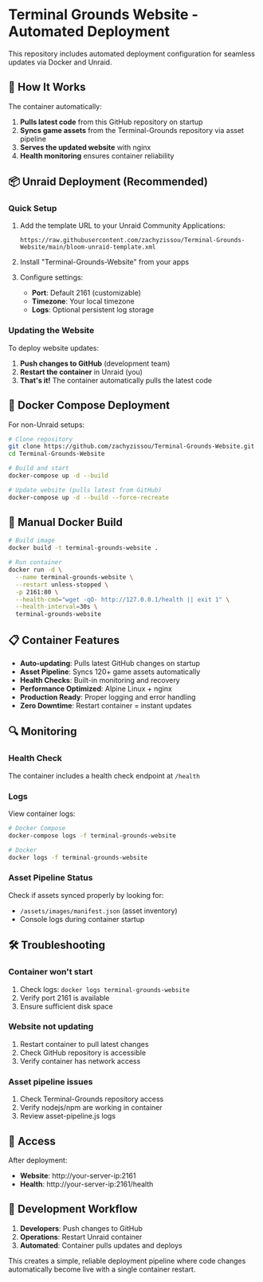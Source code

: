 # Terminal Grounds Website - Automated Deployment

This repository includes automated deployment configuration for seamless updates via Docker and Unraid.

## 🚀 How It Works

The container automatically:
1. **Pulls latest code** from this GitHub repository on startup
2. **Syncs game assets** from the Terminal-Grounds repository via asset pipeline
3. **Serves the updated website** with nginx
4. **Health monitoring** ensures container reliability

## 📦 Unraid Deployment (Recommended)

### Quick Setup
1. Add the template URL to your Unraid Community Applications:
   ```
   https://raw.githubusercontent.com/zachyzissou/Terminal-Grounds-Website/main/bloom-unraid-template.xml
   ```

2. Install "Terminal-Grounds-Website" from your apps

3. Configure settings:
   - **Port**: Default 2161 (customizable)
   - **Timezone**: Your local timezone
   - **Logs**: Optional persistent log storage

### Updating the Website
To deploy website updates:
1. **Push changes to GitHub** (development team)
2. **Restart the container** in Unraid (you)
3. **That's it!** The container automatically pulls the latest code

## 🐳 Docker Compose Deployment

For non-Unraid setups:

```bash
# Clone repository
git clone https://github.com/zachyzissou/Terminal-Grounds-Website.git
cd Terminal-Grounds-Website

# Build and start
docker-compose up -d --build

# Update website (pulls latest from GitHub)
docker-compose up -d --build --force-recreate
```

## 🔧 Manual Docker Build

```bash
# Build image
docker build -t terminal-grounds-website .

# Run container
docker run -d \
  --name terminal-grounds-website \
  --restart unless-stopped \
  -p 2161:80 \
  --health-cmd="wget -qO- http://127.0.0.1/health || exit 1" \
  --health-interval=30s \
  terminal-grounds-website
```

## 📋 Container Features

- **Auto-updating**: Pulls latest GitHub changes on startup
- **Asset Pipeline**: Syncs 120+ game assets automatically  
- **Health Checks**: Built-in monitoring and recovery
- **Performance Optimized**: Alpine Linux + nginx
- **Production Ready**: Proper logging and error handling
- **Zero Downtime**: Restart container = instant updates

## 🔍 Monitoring

### Health Check
The container includes a health check endpoint at `/health`

### Logs
View container logs:
```bash
# Docker Compose
docker-compose logs -f terminal-grounds-website

# Docker
docker logs -f terminal-grounds-website
```

### Asset Pipeline Status
Check if assets synced properly by looking for:
- `/assets/images/manifest.json` (asset inventory)
- Console logs during container startup

## 🛠️ Troubleshooting

### Container won't start
1. Check logs: `docker logs terminal-grounds-website`
2. Verify port 2161 is available
3. Ensure sufficient disk space

### Website not updating  
1. Restart container to pull latest changes
2. Check GitHub repository is accessible
3. Verify container has network access

### Asset pipeline issues
1. Check Terminal-Grounds repository access
2. Verify nodejs/npm are working in container
3. Review asset-pipeline.js logs

## 📱 Access

After deployment:
- **Website**: http://your-server-ip:2161
- **Health**: http://your-server-ip:2161/health

## 🔄 Development Workflow

1. **Developers**: Push changes to GitHub
2. **Operations**: Restart Unraid container  
3. **Automated**: Container pulls updates and deploys

This creates a simple, reliable deployment pipeline where code changes automatically become live with a single container restart.